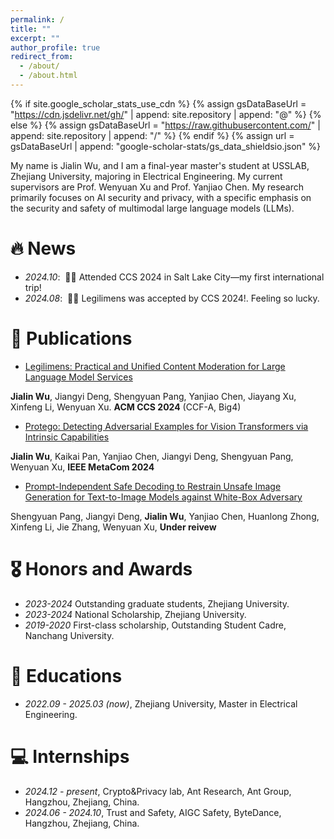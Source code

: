 ```yaml
---
permalink: /
title: ""
excerpt: ""
author_profile: true
redirect_from: 
  - /about/
  - /about.html
---
```


{% if site.google_scholar_stats_use_cdn %}
{% assign gsDataBaseUrl = "https://cdn.jsdelivr.net/gh/" | append: site.repository | append: "@" %}
{% else %}
{% assign gsDataBaseUrl = "https://raw.githubusercontent.com/" | append: site.repository | append: "/" %}
{% endif %}
{% assign url = gsDataBaseUrl | append: "google-scholar-stats/gs_data_shieldsio.json" %}

<span class='anchor' id='about-me'></span>

My name is Jialin Wu, and I am a final-year master's student at USSLAB, Zhejiang University, majoring in Electrical Engineering. My current supervisors are Prof. Wenyuan Xu and Prof. Yanjiao Chen. My research primarily focuses on AI security and privacy, with a specific emphasis on the security and safety of multimodal large language models (LLMs).



# 🔥 News
- *2024.10*: &nbsp;🎉🎉 Attended CCS 2024 in Salt Lake City—my first international trip!
- *2024.08*: &nbsp;🎉🎉 Legilimens was accepted by CCS 2024!. Feeling so lucky.

# 📝 Publications 

- [Legilimens: Practical and Unified Content Moderation for Large Language Model Services](https://arxiv.org/pdf/2408.15488)

**Jialin Wu**, Jiangyi Deng, Shengyuan Pang, Yanjiao Chen, Jiayang Xu, Xinfeng Li, Wenyuan Xu. **ACM CCS 2024** (CCF-A, Big4)

- [Protego: Detecting Adversarial Examples for Vision Transformers via Intrinsic Capabilities](https://github.com)

**Jialin Wu**, Kaikai Pan, Yanjiao Chen, Jiangyi Deng, Shengyuan Pang, Wenyuan Xu, **IEEE MetaCom 2024**

- [Prompt-Independent Safe Decoding to Restrain Unsafe Image Generation for Text-to-Image Models against White-Box Adversary ]([https://github.com](https://openreview.net/forum?id=bzB7OIbITu))

Shengyuan Pang, Jiangyi Deng, **Jialin Wu**, Yanjiao Chen, Huanlong Zhong, Xinfeng Li, Jie Zhang, Wenyuan Xu, **Under reivew**


# 🎖 Honors and Awards
- *2023-2024* Outstanding graduate students, Zhejiang University. 
- *2023-2024* National Scholarship, Zhejiang University.
- *2019-2020* First-class scholarship, Outstanding Student Cadre, Nanchang University.

# 📖 Educations
- *2022.09 - 2025.03 (now)*, Zhejiang University, Master in Electrical Engineering. 

# 💻 Internships
- *2024.12 - present*, Crypto&Privacy lab, Ant Research, Ant Group, Hangzhou, Zhejiang, China.
- *2024.06 - 2024.10*, Trust and Safety, AIGC Safety, ByteDance, Hangzhou, Zhejiang, China.

